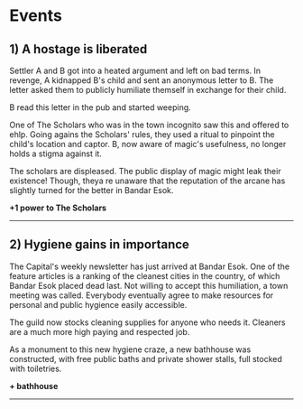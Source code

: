 Events
========================
## 1) A hostage is liberated

Settler A and B got into a heated argument and left on bad terms. In revenge, A kidnapped B's child and sent an anonymous letter to B. The letter asked them to publicly humiliate themself in exchange for their child.

B read this letter in the pub and started weeping.

One of The Scholars who was in the town incognito saw this and offered to ehlp. Going agains the Scholars' rules, they used a ritual to pinpoint the child's location and captor. B, now aware of magic's usefulness, no longer holds a stigma against it.

The scholars are displeased. The public display of magic might leak their existence! Though, theya re unaware that the reputation of the arcane has slightly turned for the better in Bandar Esok.

**+1 power to The Scholars**

---

## 2) Hygiene gains in importance

The Capital's weekly newsletter has just arrived at Bandar Esok. One of the feature articles is a ranking of the cleanest cities in the country, of which Bandar Esok placed dead last. Not willing to accept this humiliation, a town meeting was called. Everybody eventually agree to make resources for personal and public hygience easily accessible.

The guild now stocks cleaning supplies for anyone who needs it. Cleaners are a much more high paying and respected job.

As a monument to this new hygiene craze, a new bathhouse was constructed, with free public baths and private shower stalls, full stocked with toiletries.

**+ bathhouse**

---
